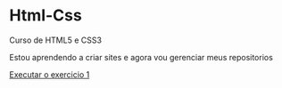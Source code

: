 # Html-Css
 Curso de HTML5 e CSS3

 Estou aprendendo a criar sites e agora vou gerenciar meus repositorios

 <a href= "https://cleitonjr01.github.io/Html-Css/exercicios/ex001/index.html">Executar o exercicio 1</a> 
